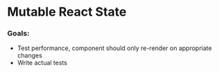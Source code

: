 # Mutable React State

### Goals:
* Test performance, component should only re-render on appropriate changes
* Write actual tests